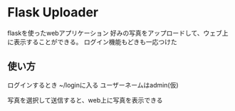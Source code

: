 # Flask Uploader

flaskを使ったwebアプリケーション
好みの写真をアップロードして、ウェブ上に表示することができる。
ログイン機能もどきも一応つけた

## 使い方

ログインするとき ~/loginに入る
ユーザーネームはadmin(仮)

写真を選択して送信すると、web上に写真を表示できる
